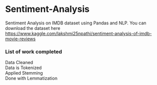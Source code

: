 # Sentiment-Analysis

Sentiment Analysis on IMDB dataset using Pandas and NLP.
You can download the dataset here https://www.kaggle.com/lakshmi25npathi/sentiment-analysis-of-imdb-movie-reviews

### List of work completed

Data Cleaned <br>
Data is Tokenized<br>
Applied Stemming<br>
Done with Lemmatization <br>
